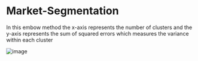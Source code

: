 # Market-Segmentation

In this embow method the x-axis represents the number of clusters and the y-axis represents the sum of squared errors which measures the variance within each cluster


![image](https://github.com/1exedra/Market-Segmentation/assets/171572078/7a1623ec-cffd-4320-86bd-d9988e0be237)
